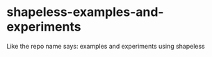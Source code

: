 # shapeless-examples-and-experiments
Like the repo name says: examples and experiments using shapeless
